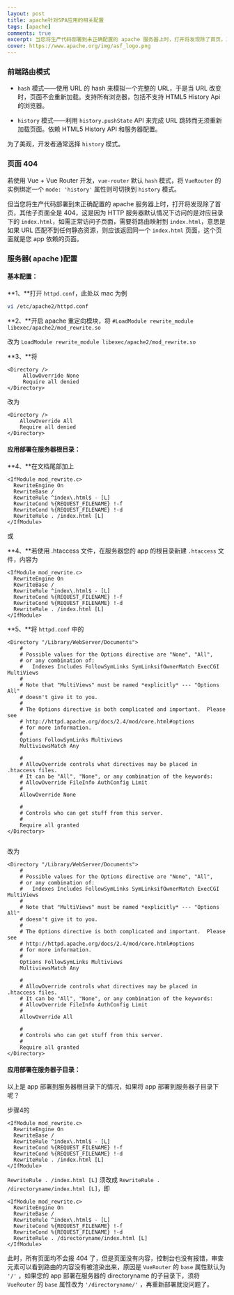 ```yaml
---
layout: post
title: apache针对SPA应用的相关配置
tags: [apache]
comments: true
excerpt: 当您将生产代码部署到未正确配置的 apache 服务器上时，打开将发现除了首页，其他子页面全是 404。
cover: https://www.apache.org/img/asf_logo.png
---
```






### 前端路由模式



- `hash` 模式——使用 URL 的 hash 来模拟一个完整的 URL，于是当 URL 改变时，页面不会重新加载。支持所有浏览器，包括不支持 HTML5 History Api 的浏览器。


- `history` 模式——利用 `history.pushState` API 来完成 URL 跳转而无须重新加载页面。依赖 HTML5 History API 和服务器配置。

为了美观，开发者通常选择 `history` 模式。





### 页面 404



若使用 Vue + Vue Router 开发，`vue-router` 默认 `hash` 模式，将 `VueRouter` 的实例绑定一个 `mode: 'history'` 属性则可切换到 `history` 模式。

但当您将生产代码部署到未正确配置的 apache 服务器上时，打开将发现除了首页，其他子页面全是 404，这是因为 HTTP 服务器默认情况下访问的是对应目录下的 `index.html`，如需正常访问子页面，需要将路由映射到 `index.html`，意思是如果 URL 匹配不到任何静态资源，则应该返回同一个 `index.html` 页面，这个页面就是您 app 依赖的页面。





### 服务器( apache )配置



#### **基本配置：**



**1、**打开 `httpd.conf`，此处以 mac 为例

```bash
vi /etc/apache2/httpd.conf
```



**2、**开启 apache 重定向模块，将  `#LoadModule rewrite_module libexec/apache2/mod_rewrite.so`

改为 `LoadModule rewrite_module libexec/apache2/mod_rewrite.so`



**3、**将

```
<Directory />
     AllowOverride None
     Require all denied
</Directory>
```

改为

```
<Directory />
	AllowOverride All
	Require all denied
</Directory>
```



#### **应用部署在服务器根目录：**



**4、**在文档尾部加上

```
<IfModule mod_rewrite.c>
  RewriteEngine On
  RewriteBase /
  RewriteRule ^index\.html$ - [L]
  RewriteCond %{REQUEST_FILENAME} !-f
  RewriteCond %{REQUEST_FILENAME} !-d
  RewriteRule . /index.html [L]
</IfModule>
```

或



**4、**若使用 .htaccess 文件，在服务器您的 app 的根目录新建 `.htaccess` 文件，内容为

```
<IfModule mod_rewrite.c>
  RewriteEngine On
  RewriteBase /
  RewriteRule ^index\.html$ - [L]
  RewriteCond %{REQUEST_FILENAME} !-f
  RewriteCond %{REQUEST_FILENAME} !-d
  RewriteRule . /index.html [L]
</IfModule>
```



**5、**将 `httpd.conf` 中的

```
<Directory "/Library/WebServer/Documents">
    #
    # Possible values for the Options directive are "None", "All",
    # or any combination of:
    #   Indexes Includes FollowSymLinks SymLinksifOwnerMatch ExecCGI MultiViews
    #
    # Note that "MultiViews" must be named *explicitly* --- "Options All"
    # doesn't give it to you.
    #
    # The Options directive is both complicated and important.  Please see
    # http://httpd.apache.org/docs/2.4/mod/core.html#options
    # for more information.
    #
    Options FollowSymLinks Multiviews
    MultiviewsMatch Any

    # 
    # AllowOverride controls what directives may be placed in .htaccess files.
    # It can be "All", "None", or any combination of the keywords:
    # AllowOverride FileInfo AuthConfig Limit
    #
    AllowOverride None

    #
    # Controls who can get stuff from this server.
    #
    Require all granted
</Directory>


```

改为

```
<Directory "/Library/WebServer/Documents">
    #
    # Possible values for the Options directive are "None", "All",
    # or any combination of:
    #   Indexes Includes FollowSymLinks SymLinksifOwnerMatch ExecCGI MultiViews
    #
    # Note that "MultiViews" must be named *explicitly* --- "Options All"
    # doesn't give it to you.
    #
    # The Options directive is both complicated and important.  Please see
    # http://httpd.apache.org/docs/2.4/mod/core.html#options
    # for more information.
    #
    Options FollowSymLinks Multiviews
    MultiviewsMatch Any

    # 
    # AllowOverride controls what directives may be placed in .htaccess files.
    # It can be "All", "None", or any combination of the keywords:
    # AllowOverride FileInfo AuthConfig Limit
    #
    AllowOverride All

    #
    # Controls who can get stuff from this server.
    #
    Require all granted
</Directory>
```



#### **应用部署在服务器子目录：**



以上是 app 部署到服务器根目录下的情况，如果将 app 部署到服务器子目录下呢？

步骤4的

```
<IfModule mod_rewrite.c>
  RewriteEngine On
  RewriteBase /
  RewriteRule ^index\.html$ - [L]
  RewriteCond %{REQUEST_FILENAME} !-f
  RewriteCond %{REQUEST_FILENAME} !-d
  RewriteRule . /index.html [L]
</IfModule>
```

`RewriteRule . /index.html [L]` 须改成 `RewriteRule . /directoryname/index.html [L]`，即

```
<IfModule mod_rewrite.c>
  RewriteEngine On
  RewriteBase /
  RewriteRule ^index\.html$ - [L]
  RewriteCond %{REQUEST_FILENAME} !-f
  RewriteCond %{REQUEST_FILENAME} !-d
  RewriteRule . /directoryname/index.html [L]
</IfModule>
```



此时，所有页面均不会报 404 了，但是页面没有内容，控制台也没有报错，审查元素可以看到路由的内容没有被渲染出来，原因是 `VueRouter` 的 `base` 属性默认为 `'/'` ，如果您的 app 部署在服务器的 directoryname 的子目录下，须将 `VueRouter` 的 `base` 属性改为 `'/directoryname/'` ，再重新部署就没问题了。